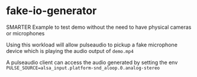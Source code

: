 # fake-io-generator
SMARTER Example to test demo without the need to have physical cameras or microphones

Using this workload will allow pulseaudio to pickup a fake microphone device which is playing the audio output of `demo.mp4`

A pulseaudio client can access the audio generated by setting the env `PULSE_SOURCE=alsa_input.platform-snd_aloop.0.analog-stereo`
